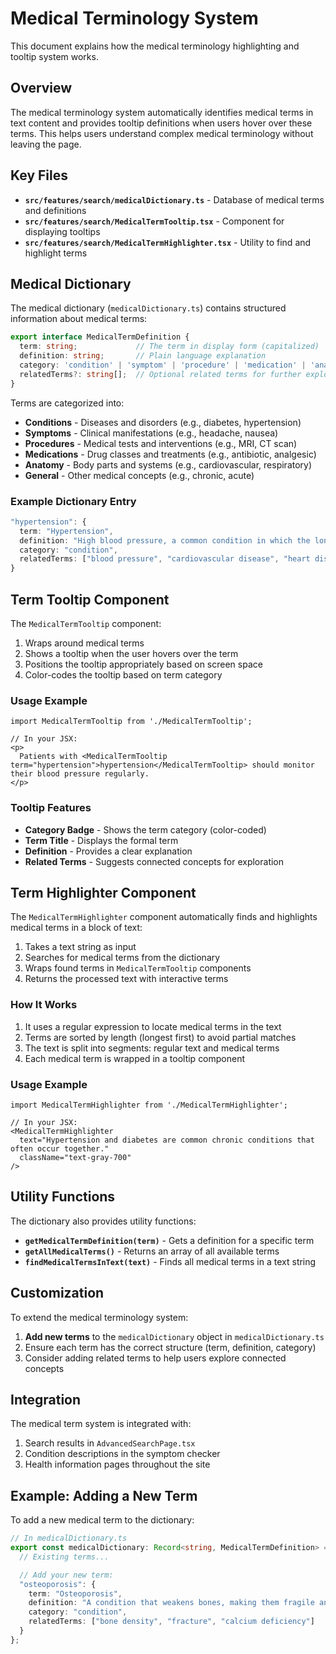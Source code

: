 # Medical Terminology System

This document explains how the medical terminology highlighting and tooltip system works.

## Overview

The medical terminology system automatically identifies medical terms in text content and provides tooltip definitions when users hover over these terms. This helps users understand complex medical terminology without leaving the page.

## Key Files

- **`src/features/search/medicalDictionary.ts`** - Database of medical terms and definitions
- **`src/features/search/MedicalTermTooltip.tsx`** - Component for displaying tooltips
- **`src/features/search/MedicalTermHighlighter.tsx`** - Utility to find and highlight terms

## Medical Dictionary

The medical dictionary (`medicalDictionary.ts`) contains structured information about medical terms:

```typescript
export interface MedicalTermDefinition {
  term: string;             // The term in display form (capitalized)
  definition: string;       // Plain language explanation
  category: 'condition' | 'symptom' | 'procedure' | 'medication' | 'anatomy' | 'general';
  relatedTerms?: string[];  // Optional related terms for further exploration
}
```

Terms are categorized into:
- **Conditions** - Diseases and disorders (e.g., diabetes, hypertension)
- **Symptoms** - Clinical manifestations (e.g., headache, nausea)
- **Procedures** - Medical tests and interventions (e.g., MRI, CT scan)
- **Medications** - Drug classes and treatments (e.g., antibiotic, analgesic)
- **Anatomy** - Body parts and systems (e.g., cardiovascular, respiratory)
- **General** - Other medical concepts (e.g., chronic, acute)

### Example Dictionary Entry

```typescript
"hypertension": {
  term: "Hypertension",
  definition: "High blood pressure, a common condition in which the long-term force of the blood against your artery walls is high enough that it may eventually cause health problems.",
  category: "condition",
  relatedTerms: ["blood pressure", "cardiovascular disease", "heart disease"]
}
```

## Term Tooltip Component

The `MedicalTermTooltip` component:

1. Wraps around medical terms
2. Shows a tooltip when the user hovers over the term
3. Positions the tooltip appropriately based on screen space
4. Color-codes the tooltip based on term category

### Usage Example

```tsx
import MedicalTermTooltip from './MedicalTermTooltip';

// In your JSX:
<p>
  Patients with <MedicalTermTooltip term="hypertension">hypertension</MedicalTermTooltip> should monitor their blood pressure regularly.
</p>
```

### Tooltip Features

- **Category Badge** - Shows the term category (color-coded)
- **Term Title** - Displays the formal term
- **Definition** - Provides a clear explanation
- **Related Terms** - Suggests connected concepts for exploration

## Term Highlighter Component

The `MedicalTermHighlighter` component automatically finds and highlights medical terms in a block of text:

1. Takes a text string as input
2. Searches for medical terms from the dictionary
3. Wraps found terms in `MedicalTermTooltip` components
4. Returns the processed text with interactive terms

### How It Works

1. It uses a regular expression to locate medical terms in the text
2. Terms are sorted by length (longest first) to avoid partial matches
3. The text is split into segments: regular text and medical terms
4. Each medical term is wrapped in a tooltip component

### Usage Example

```tsx
import MedicalTermHighlighter from './MedicalTermHighlighter';

// In your JSX:
<MedicalTermHighlighter
  text="Hypertension and diabetes are common chronic conditions that often occur together."
  className="text-gray-700"
/>
```

## Utility Functions

The dictionary also provides utility functions:

- **`getMedicalTermDefinition(term)`** - Gets a definition for a specific term
- **`getAllMedicalTerms()`** - Returns an array of all available terms
- **`findMedicalTermsInText(text)`** - Finds all medical terms in a text string

## Customization

To extend the medical terminology system:

1. **Add new terms** to the `medicalDictionary` object in `medicalDictionary.ts`
2. Ensure each term has the correct structure (term, definition, category)
3. Consider adding related terms to help users explore connected concepts

## Integration

The medical term system is integrated with:

1. Search results in `AdvancedSearchPage.tsx`
2. Condition descriptions in the symptom checker
3. Health information pages throughout the site

## Example: Adding a New Term

To add a new medical term to the dictionary:

```typescript
// In medicalDictionary.ts
export const medicalDictionary: Record<string, MedicalTermDefinition> = {
  // Existing terms...

  // Add your new term:
  "osteoporosis": {
    term: "Osteoporosis",
    definition: "A condition that weakens bones, making them fragile and more likely to break.",
    category: "condition",
    relatedTerms: ["bone density", "fracture", "calcium deficiency"]
  }
};
```
